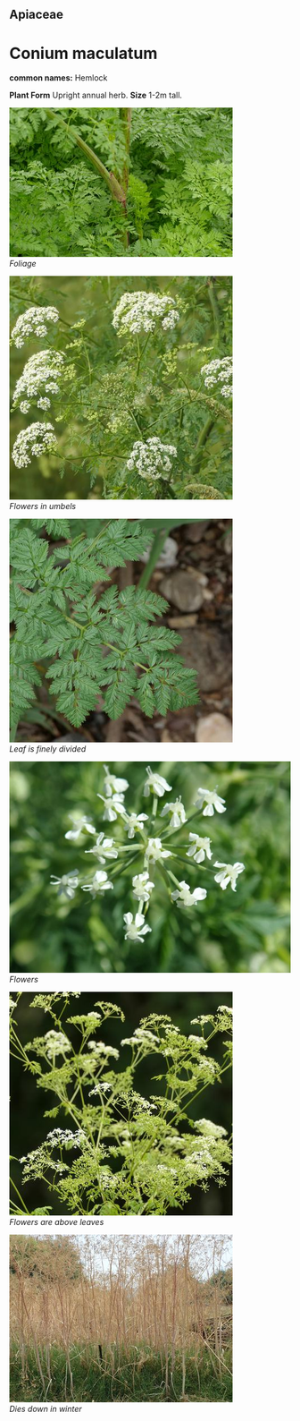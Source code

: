 ## Apiaceae
# Conium maculatum
**common names:** Hemlock

**Plant Form** Upright annual herb. **Size** 1-2m tall.


![Foliage](2531_P6840634.jpg)  
 *Foliage* 

![Flowers in umbels](69603_P1022117.jpg)  
 *Flowers in umbels* 

![Leaf is finely divided](63979_P1031418.jpg)  
 *Leaf is finely divided* 

![Flowers](4221_PA202668.jpg)  
 *Flowers* 

![Flowers are above leaves](70322_P1022910.jpg)  
 *Flowers are above leaves* 

![Dies down in winter](4092_P1113115.jpg)  
 *Dies down in winter* 

